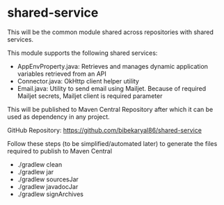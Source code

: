 # shared-service

This will be the common module shared across repositories with shared services.

This module supports the following shared services:

* AppEnvProperty.java: Retrieves and manages dynamic application variables retrieved from an API
* Connector.java: OkHttp client helper utility
* Email.java: Utility to send email using Mailjet. Because of required Mailjet secrets, Mailjet client is required
  parameter

This will be published to Maven Central Repository after which it can be used as dependency in any project.

GitHub Repository: https://github.com/bibekaryal86/shared-service

Follow these steps (to be simplified/automated later) to generate the files required to publish to Maven Central
* ./gradlew clean
* ./gradlew jar
* ./gradlew sourcesJar
* ./gradlew javadocJar
* ./gradlew signArchives
